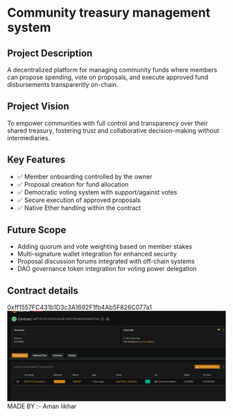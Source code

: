 # Community treasury management system

## Project Description    
  
A decentralized platform for managing community funds where members can propose spending, vote on proposals, and execute approved fund disbursements transparently on-chain.

## Project Vision

To empower communities with full control and transparency over their shared treasury, fostering trust and collaborative decision-making without intermediaries.

## Key Features

- ✅ Member onboarding controlled by the owner
- ✅ Proposal creation for fund allocation
- ✅ Democratic voting system with support/against votes
- ✅ Secure execution of approved proposals
- ✅ Native Ether handling within the contract

## Future Scope

- Adding quorum and vote weighting based on member stakes
- Multi-signature wallet integration for enhanced security
- Proposal discussion forums integrated with off-chain systems
- DAO governance token integration for voting power delegation

## Contract details
0xff1557FC431b1D3c3A1692F1fb4Ab5F826C077a1![alt text](image.png)
MADE BY :- Aman likhar
